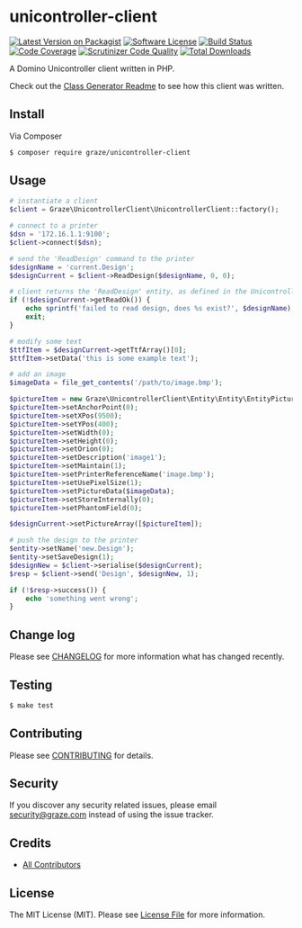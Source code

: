 # unicontroller-client

[![Latest Version on Packagist](https://img.shields.io/packagist/v/graze/unicontroller-client.svg?style=flat-square)](https://packagist.org/packages/graze/unicontroller-client)
[![Software License](https://img.shields.io/badge/license-MIT-brightgreen.svg?style=flat-square)](LICENSE.md)
[![Build Status](https://travis-ci.org/graze/unicontroller-client.svg?branch=master)](https://travis-ci.org/graze/unicontroller-client)
[![Code Coverage](https://scrutinizer-ci.com/g/graze/unicontroller-client/badges/coverage.png?b=master)](https://scrutinizer-ci.com/g/graze/unicontroller-client/?branch=master)
[![Scrutinizer Code Quality](https://scrutinizer-ci.com/g/graze/unicontroller-client/badges/quality-score.png?b=master)](https://scrutinizer-ci.com/g/graze/unicontroller-client/?branch=master)
[![Total Downloads](https://img.shields.io/packagist/dt/graze/unicontroller-client.svg?style=flat-square)](https://packagist.org/packages/graze/unicontroller-client)

A Domino Unicontroller client written in PHP.

Check out the [Class Generator Readme](bin/README.md) to see how this client was written.

## Install

Via Composer

``` bash
$ composer require graze/unicontroller-client
```

## Usage

``` php
# instantiate a client
$client = Graze\UnicontrollerClient\UnicontrollerClient::factory();

# connect to a printer
$dsn = '172.16.1.1:9100';
$client->connect($dsn);

# send the 'ReadDesign' command to the printer
$designName = 'current.Design';
$designCurrent = $client->ReadDesign($designName, 0, 0);

# client returns the 'ReadDesign' entity, as defined in the Unicontroller specification
if (!$designCurrent->getReadOk()) {
    echo sprintf('failed to read design, does %s exist?', $designName);
    exit;
}

# modify some text
$ttfItem = $designCurrent->getTtfArray()[0];
$ttfItem->setData('this is some example text');

# add an image
$imageData = file_get_contents('/path/to/image.bmp');

$pictureItem = new Graze\UnicontrollerClient\Entity\Entity\EntityPictureItem();
$pictureItem->setAnchorPoint(0);
$pictureItem->setXPos(9500);
$pictureItem->setYPos(400);
$pictureItem->setWidth(0);
$pictureItem->setHeight(0);
$pictureItem->setOrion(0);
$pictureItem->setDescription('image1');
$pictureItem->setMaintain(1);
$pictureItem->setPrinterReferenceName('image.bmp');
$pictureItem->setUsePixelSize(1);
$pictureItem->setPictureData($imageData);
$pictureItem->setStoreInternally(0);
$pictureItem->setPhantomField(0);

$designCurrent->setPictureArray([$pictureItem]);

# push the design to the printer
$entity->setName('new.Design');
$entity->setSaveDesign(1);
$designNew = $client->serialise($designCurrent);
$resp = $client->send('Design', $designNew, 1);

if (!$resp->success()) {
    echo 'something went wrong';
}

```

## Change log

Please see [CHANGELOG](CHANGELOG.md) for more information what has changed recently.

## Testing

``` bash
$ make test
```

## Contributing

Please see [CONTRIBUTING](CONTRIBUTING.md) for details.

## Security

If you discover any security related issues, please email security@graze.com instead of using the issue tracker.

## Credits

- [All Contributors](../../contributors)

## License

The MIT License (MIT). Please see [License File](LICENSE.md) for more information.
